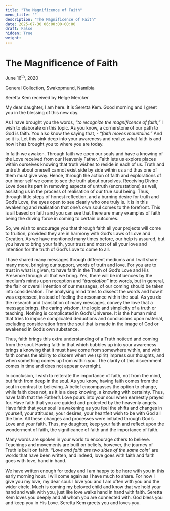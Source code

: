 ```yaml
---
title: "The Magnificence of Faith"
menu_title: ""
description: "The Magnificence of Faith"
date: 2025-07-30 06:00:00+00:00
draft: False
hidden: True
weight:
---
```

# The Magnificence of Faith

June 16<sup>th</sup>, 2020

General Collection, Swakopmund, Namibia

Seretta Kem received by Helge Mercker

My dear daughter, I am here. It is Seretta Kem. Good morning and I greet you in the blessing of this new day.

As I have brought you the words, *“to recognize the magnificence of faith,”* I wish to elaborate on this topic. As you know, a cornerstone of our path to God is faith. You also know the saying that, - *“faith moves mountains.”* And so it is. Let this sink deep into your awareness and realize what faith is and how it has brought you to where you are today.

In faith we awaken. Through faith we open our souls and have a knowing of the Love received from our Heavenly Father. Faith lets us explore places within ourselves knowing that truth wishes to reside in each of us. Truth and untruth about oneself cannot exist side by side within us and thus one of them must give way. Hence, through the action of faith and explorations of our inner self we come to see the truth about ourselves. Receiving Divine Love does its part in removing aspects of untruth (encrustations) as well, assisting us in the process of realisation of our true soul being. Thus, through little steps of honest reflection, and a burning desire for truth and God’s Love, the eyes open to see clearly who one truly is. It is in this awakening and realisation that one’s own soul comes to the forefront. This is all based on faith and you can see that there are many examples of faith being the driving force in coming to certain outcomes.

So, we wish to encourage you that through faith all your projects will come to fruition, provided they are in harmony with God’s Laws of Love and Creation. As we have mentioned many times before, our help is assured, but you have to bring your faith, your trust and most of all your love and intention for the truth of God’s Love to come to all.

I have shared many messages through different mediums and I will share many more, bringing our support, words of truth and love. For you are to trust in what is given, to have faith in the Truth of God’s Love and His Presence through all that we bring. Yes, there will be influences by the medium’s minds upon reception and *“translation”* into words, but in general, the flair or overall intention of our messages, of our coming should be taken into consideration. The analysing mind tries to dissect the words and how it was expressed, instead of feeling the resonance within the soul. As you do the research and translation of many messages, convey the love that a message brings, the caring wisdom, the logic and simplicity of a truth or teaching. Nothing is complicated in God’s Universe. It is the human mind that tries to impose complicated deductions and conclusions upon material, excluding consideration from the soul that is made in the image of God or awakened in God’s own substance.

Thus, faith brings this extra understanding of a Truth noticed and coming from the soul. Having faith in that which bubbles up into your awareness brings a knowing that it must have come from somewhere within, and with faith comes the ability to discern when we (spirit) impress our thoughts, and when something comes up from within you. The clarity of this discernment comes in time and does not appear overnight.

In conclusion, I wish to reiterate the importance of faith, not from the mind, but faith from deep in the soul. As you know, having faith comes from the soul in contrast to believing. A belief encompasses the option to change, while faith does not, as it is a deep knowing, a knowing with certainty. Thus, have faith that the Father’s Love pours into your soul when earnestly prayed for. Have faith that you are guided and protected by the heavenly angels. Have faith that your soul is awakening as you feel the shifts and changes in yourself, your attitudes, your desires, your heartfelt wish to be with God all the time. All these changes and processes were initiated through God’s Love and your faith. Thus, my daughter, keep your faith and reflect upon the wonderment of faith, the significance of faith and the importance of faith.

Many words are spoken in your world to encourage others to believe. Teachings and movements are built on beliefs, however, the journey of Truth is built on faith. *“Love and faith are two sides of the same coin”* are words that have been written, and indeed, love goes with faith and faith goes with love, hand in hand.

We have written enough for today and I am happy to be here with you in this early morning hour. I will come again as I have much to share. For now I give you my love, my dear soul. I love you and I am often with you and the wider circle. Much is coming my beloved child and know that we hold your hand and walk with you, just like love walks hand in hand with faith. Seretta Kem loves you deeply and all whom you are connected with. God bless you and keep you in His Love. Seretta Kem greets you and loves you.
